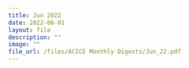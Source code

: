 ```yaml
---
title: Jun 2022
date: 2022-06-01
layout: file
description: ""
image: ""
file_url: /files/ACICE Monthly Digests/Jun_22.pdf
---
```

